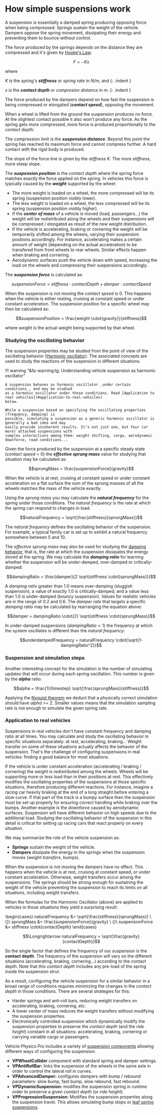 # How simple suspensions work

A suspension is essentially a damped spring producing opposing force when being compressed. Springs
sustain the weight of the vehicle. Dampers oppose the spring movement, dissipating their energy and
preventing them to bounce without control.

The force produced by the springs depends on the distance they are compressed and it's given by
[Hooke's Law](http://en.wikipedia.org/wiki/Hooke%27s_law):

$$F=-Kx$$

where

$K$ is the spring's _**stiffness**_ or _spring rate_ in $N/m$, and
{: .indent }

$x$ is the _**contact depth**_ or _compresion distance_ in $m$.
{: .indent }

The force produced by the dampers depend on how fast the suspension is being compressed or elongated
(_**contact speed**_), opposing the movement.

When a wheel is lifted from the ground the suspension produces no force. At the slightest contact
possible it also won't produce any force. As the spring gets more compressed, more force is
produced proportionally to the _contact depth_:

<canvas id="fig1" class="img-responsive" width="390px" height="320px">
</canvas>
<script type="text/javascript">
	var drawCanvas = function()
		{
		var canvas = new texturecanvas(
			{
			canvasId: "fig1",
			pixelsWidth: 390,
			pixelsHeight: 300,
			width: 24,
			height: 17,
			originX: 7,
			originY: 4,
			});

		canvas.Grid({ stroke: "#DDF", strokeWidth: 0.4 });

		canvas.Line([ 9, -0.5, 9, 8 ], { stroke: "slateblue", strokeWidth: 1, strokeDashArray: [5, 5] });
		canvas.Line([ -0.5, 8, 9, 8 ], { stroke: "slateblue", strokeWidth: 1, strokeDashArray: [5, 5] });
		canvas.Line([ 5, -0.5, 5, 4.5 ], { stroke: "slateblue", strokeWidth: 1, strokeDashArray: [5, 5] });
		canvas.Line([ -0.5, 4.5, 5, 4.5 ], { stroke: "slateblue", strokeWidth: 1, strokeDashArray: [5, 5] });

		canvas.Line([ 0, 0, 9, 8 ], { stroke: "red", strokeWidth: 3 });
		canvas.Line([ 9, 8, 11, 8 ], { stroke: "red", strokeWidth: 3 });

		canvas.Line([ -0.5, 0, 11, 0 ], { stroke: "#333", strokeWidth: 2 });
		canvas.Line([ 0, -0.5, 0, 9.5 ], { stroke: "#333", strokeWidth: 2 });

		canvas.Text([ 13.5, 0, 0.75 ], "Contact\ndepth (m)", { fill: "#444", fontWeight: "bold" });
		canvas.Text([ 0, 11, 0.75 ], "Force\n(N)", { fill: "#444", fontWeight: "bold" });

		canvas.Text([ 9.5, -1, 0.75 ], "suspension\ndistance", { fill: "slateblue", originY: "top" });
		canvas.Text([ 4.5, -1, 0.75 ], "suspension\nposition", { fill: "slateblue", originY: "top" });

		canvas.Text([ -1, 8, 0.75 ], "max force", { fill: "slateblue", originX: "right" });
		canvas.Text([ -1, 4.5, 0.75 ], "suspension\nforce", { fill: "slateblue", originX: "right", textAlign: "right" });
		};

	if (window.addEventListener) window.addEventListener('load', drawCanvas, false);
	else if (window.attachEvent) window.attachEvent('onload', drawCanvas);
</script>


The compression limit is the _**suspension distance**_. Beyond this point the spring has reached its
maximum force and cannot compress further. A hard contact with the rigid body is produced.

The slope of the force line is given by the _stiffness_ $K$. The more _stiffness_, more steep slope.

The _**suspension position**_ is the _contact depth_ where the spring force matches exactly the
force applied on the spring. In vehicles this force is typically caused by the _**weight**_
supported by the wheel:

- The more weight is loaded on a wheel, the more compressed will be its spring (suspension
position visibly lower).
- The less weight is loaded on a wheel, the less compressed will be its spring (suspension
position visibly higher).
- If the _**center of mass**_ of a vehicle is moved (load, passengers...) the weight will be
redistributed along the wheels and their suspensions will be compressed / elongated as result of
the new weight distribution.
- If the vehicle is accelerating, braking or cornering the weight will be temporarily shifted
among the wheels, varying their suspension positions accordingly. For instance, accelerating makes
a certain amount of weight (depending on the actual acceleration) to be transfered from front
wheels to rear wheels. Similar effects happen when braking and cornering.
- Aerodynamic surfaces push the vehicle down with speed, increasing the load on the wheels and
compressing their suspensions accordingly.

The _**suspension force**_ is calculated as:

$$suspensionForce = {stiffness}\cdot{contactDepth} + {damper}\cdot{contactSpeed}$$

When the suspension is not moving the _contact speed_ is 0. This happens when the vehicle is either
resting, cruising at constant speed or under constant acceleration. The suspension position for a
specific wheel may then be calculated as:

$$suspensionPosition = \frac{weight \cdot{gravity}}{stiffness}$$

where $weight$ is the actual weight being supported by that wheel.

### Studying the oscillating behavior

The suspension properties may be studied from the point of view of the oscillating behavior
([Harmonic oscillator](http://en.wikipedia.org/wiki/Harmonic_oscillator)). The associated concepts
are used to study the reactions of the suspension in different situations.

!!! warning "&fa-warning:lg; Understanding vehicle suspension as harmonic oscillator"

	A suspension behaves as harmonic oscillator _under certain conditions_, and may be studied
	as a harmonic oscillator under those conditions. Read [Application to real vehicles](#application-to-real-vehicles)
	below.

	While a suspension based on specifying the oscillating properties (frequency, damping) is
	possible, simulating a suspension as a generic harmonic oscillator is generally a bad idea and may
	easily provide incoherent results. It's not just one, but four (or more) attached suspensions with
	complex interactions among them: weight shifting, cargo, aerodynamic downforce, road conditions...

Given the force produced by the suspension at a specific steady state (_contact speed_ = 0) the
_**effective sprung mass**_ value for studying that situation may be calculated as:

$$sprungMass = \frac{suspensionForce}{gravity}$$

When the vehicle is at rest, cruising at constant speed or under constant acceleration on a flat surface
the sum of the sprung masses of all the wheels matches the mass of the vehicle exactly.

Using the _sprung mass_ you may calculate the _**natural frequency**_ for the spring under those
conditions. The _natural frequency_ is the rate at which the spring can respond to changes in load:

$$naturalFrequency = \sqrt{\frac{stiffness}{sprungMass}}$$

The _natural frequency_ defines the oscillating behavior of the suspension. For example, a typical family
car is set up to exhibit a natural frequency somewhere between 5 and 10.

The _effective sprung mass_ may also be used for studying the [damping behavior](http://en.wikipedia.org/wiki/Damping),
that is, the rate at which the suspension dissipates the energy stored at the spring. We may
calculate the _**damping ratio**_ for learning whether the suspension will be under-damped,
over-damped or critically-damped:

$$dampingRatio = \frac{damper}{2 \sqrt{stiffness \cdot{sprungMass}}}$$

A _damping ratio_ greater than 1.0 means over-damping (sluggish suspension), a value of exactly 1.0
is critically-damped, and a value less than 1.0 is under-damped (bouncy suspension). Values for
realistic vehicles are in the range of 0.2 and 0.6. The _damper rate_ that targets a specific
_damping ratio_ may be calculated by rearranging the equation above:

$$damper = dampingRatio \cdot{2} \sqrt{stiffness \cdot{sprungMass}}$$

In under-damped suspensions ($dampingRatio < 1$) the frequency at which the system oscillates is
different than the _natural frequency_:

$$underdampedFrequency = naturalFrequency \cdot{\sqrt{1-dampingRatio^2}}$$

### Suspension and simulation steps

Another interesting concept for the simulation is the number of simulating updates that will occur
during each spring oscillation. This number is given by the _**alpha**_ ratio:

$$alpha = \frac{1}{timestep} \sqrt{\frac{sprungMass}{stiffness}}$$

Applying the [Nyquist theorem](http://en.wikipedia.org/wiki/Nyquist–Shannon_sampling_theorem) we
deduct that a physically correct simulation should have _alpha_ >= 2. Smaller values means that the
simulation sampling rate is not enough to simulate the given spring rate.

### Application to real vehicles

Suspensions in real vehicles don't have constant frequency and damping ratio at all times. You may
calculate and study the oscillating behavior in specific situations separately: at rest,
accelerating, braking... Weight transfer on some of these situations actually affects the behavior
of the suspension. That's the challenge of configuring suspensions in real vehicles: finding a good
balance for most situations.

If the vehicle is under constant acceleration (accelerating / braking / cornering) the _weight_ is
redistributed among the wheels. Wheels will be supporting more or less load than in their positions at rest.
This effectively modifies the oscillating properties of the suspensions at those specific situations,
therefore producing different reactions. For instance, imagine a racing car heavily braking at the end of a
long straight before entering a slow curve. If that part of the track is a bumpy surface then the
suspension must be set up properly for ensuring correct handling while braking over the bumps.
Another example is the downforce caused by aerodynamic surfaces. Suspension will have different
behavior on high speeds due to the additional load. Studying the oscillating behavior of the suspension in
this detail is critical for setting up racing cars that react properly on every situation.

We may summarize the role of the vehicle suspension as:

- **Springs** sustain the weight of the vehicle.
- **Dampers** dissipate the energy in the springs when the suspension moves (_weight transfers_, bumps).

When the suspension is not moving the dampers have no effect. This happens when the vehicle is at
rest, cruising at constant speed, or under constant acceleration. Otherwise, weight transfers occur
among the suspensions. The springs should be strong enough for sustaining the weight of the vehicle
preventing the suspension to reach its limits on all situations, including weight transfers.

When the formulas for the Harmonic Oscillator (above) are applied to vehicles in those situations
they yield a surprising result:

\begin{cases}
naturalFrequency &= \sqrt{\frac{stiffness}{sprungMass}} \\
{}\\
sprungMass &= \frac{suspensionForce}{gravity} \\
{}\\
suspensionForce &= stiffness \cdot{contactDepth}
\end{cases}

$$\Longrightarrow naturalFrequency = \sqrt{\frac{gravity}{contactDepth}}$$

So the single factor that defines the frequency of our suspension is the **contact depth**. The frequency
of the suspension will vary on the different situations (accelerating, braking, cornering...) according to
the contact depth. Note that this _contact depth_ includes any pre-load of the spring inside the suspension
strut.

As a result, configuring the vehicle suspension for a similar behavior in a broad range of conditions
requires minimizing the changes in the _contact depth_ in those conditions. There are several strategies
for this:

- Harder springs and anti-roll bars, reducing weight transfers on accelerating, braking, cornering, etc.
- A lower center of mass reduces the weight transfers without modifying the suspension properties.
- Electronically controlled suspension which dynamically modify the suspension properties to preserve the
	_contact depth_ (and the _ride height_) constant in all situations: accelerating, braking, cornering
	 or carrying variable cargo or passengers.

Vehicle Physics Pro includes a variety of [suspension components](/components/vehicle-suspension/) allowing different ways of
configuring the suspension:

- **VPWheelCollider** component with standard spring and damper settings.
- **VPAntiRollBar:** links the suspension of the wheels in the same axle in order to control the
	lateral roll in curves.
- **VPAdvancedDamper:** configures dampers with bump / rebound parameters: slow bump, fast bump,
	slow rebound, fast rebound.
- **VPDynamicSuspension:** modifies the suspension spring in runtime order to preserve a given
	_contact depth_ (or _ride height_).
- **VPProgressiveSuspension:** Modifies the suspension properties along the suspension travel. This
 	allows simulating bump stops or [leaf spring suspensions](https://en.wikipedia.org/wiki/Leaf_spring).

